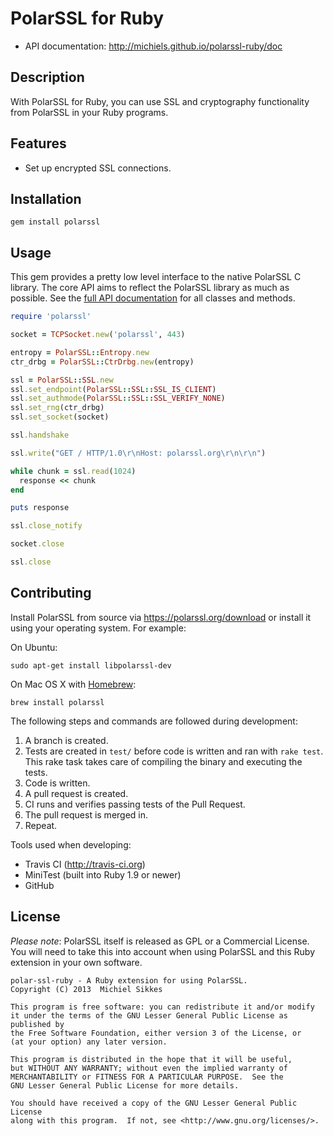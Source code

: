 PolarSSL for Ruby
=================

* API documentation: http://michiels.github.io/polarssl-ruby/doc

## Description

With PolarSSL for Ruby, you can use SSL and cryptography functionality from PolarSSL in your Ruby programs.

## Features

* Set up encrypted SSL connections.

## Installation

```
gem install polarssl
```

## Usage

This gem provides a pretty low level interface to the native PolarSSL C library.
The core API aims to reflect the PolarSSL library as much as possible. See the
[full API documentation](http://michiels.github.io/polarssl-ruby/doc/) for all classes and methods.

```ruby
require 'polarssl'

socket = TCPSocket.new('polarssl', 443)

entropy = PolarSSL::Entropy.new
ctr_drbg = PolarSSL::CtrDrbg.new(entropy)

ssl = PolarSSL::SSL.new
ssl.set_endpoint(PolarSSL::SSL::SSL_IS_CLIENT)
ssl.set_authmode(PolarSSL::SSL::SSL_VERIFY_NONE)
ssl.set_rng(ctr_drbg)
ssl.set_socket(socket)

ssl.handshake

ssl.write("GET / HTTP/1.0\r\nHost: polarssl.org\r\n\r\n")

while chunk = ssl.read(1024)
  response << chunk
end

puts response

ssl.close_notify

socket.close

ssl.close
```

## Contributing

Install PolarSSL from source via https://polarssl.org/download or install it using your operating system. For example:

On Ubuntu:

```
sudo apt-get install libpolarssl-dev
```

On Mac OS X with [Homebrew](http://mxcl.github.io/homebrew/):

```
brew install polarssl
```

The following steps and commands are followed during development:

1. A branch is created.
2. Tests are created in `test/` before code is written and ran with `rake test`. This rake task takes care of compiling the binary and executing the tests.
3. Code is written.
4. A pull request is created.
5. CI runs and verifies passing tests of the Pull Request.
6. The pull request is merged in.
7. Repeat.

Tools used when developing:

* Travis CI (http://travis-ci.org)
* MiniTest (built into Ruby 1.9 or newer)
* GitHub

## License

*Please note*: PolarSSL itself is released as GPL or a Commercial License.
You will need to take this into account when using PolarSSL and this Ruby extension in your
own software.

```
polar-ssl-ruby - A Ruby extension for using PolarSSL.
Copyright (C) 2013  Michiel Sikkes

This program is free software: you can redistribute it and/or modify
it under the terms of the GNU Lesser General Public License as published by
the Free Software Foundation, either version 3 of the License, or
(at your option) any later version.

This program is distributed in the hope that it will be useful,
but WITHOUT ANY WARRANTY; without even the implied warranty of
MERCHANTABILITY or FITNESS FOR A PARTICULAR PURPOSE.  See the
GNU Lesser General Public License for more details.

You should have received a copy of the GNU Lesser General Public License
along with this program.  If not, see <http://www.gnu.org/licenses/>.
```